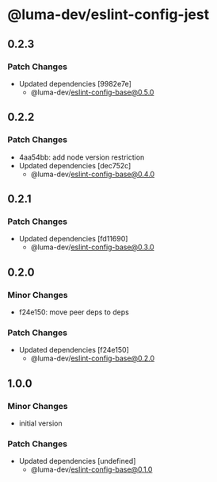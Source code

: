 # @luma-dev/eslint-config-jest

## 0.2.3

### Patch Changes

- Updated dependencies [9982e7e]
  - @luma-dev/eslint-config-base@0.5.0

## 0.2.2

### Patch Changes

- 4aa54bb: add node version restriction
- Updated dependencies [dec752c]
  - @luma-dev/eslint-config-base@0.4.0

## 0.2.1

### Patch Changes

- Updated dependencies [fd11690]
  - @luma-dev/eslint-config-base@0.3.0

## 0.2.0

### Minor Changes

- f24e150: move peer deps to deps

### Patch Changes

- Updated dependencies [f24e150]
  - @luma-dev/eslint-config-base@0.2.0

## 1.0.0

### Minor Changes

- initial version

### Patch Changes

- Updated dependencies [undefined]
  - @luma-dev/eslint-config-base@0.1.0
